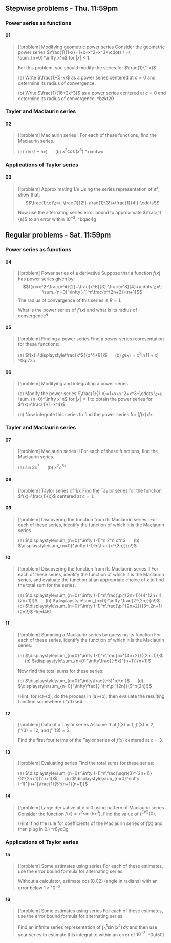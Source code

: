 ## Stepwise problems - Thu. 11:59pm
### Power series as functions
#### 01
> [!problem] Modifying geometric power series
> Consider the geometric power series $\frac{1}{1-x}=1+x+x^2+x^3+\cdots \;=\;  \sum_{n=0}^\infty x^n$ for $|x|<1$.
> 
> For this problem, you should modify the series for $\frac{1}{1-x}$.
> 
> (a) Write $\frac{1}{5-x}$ as a power series centered at $c=0$ and determine its radius of convergence.
> 
> (b) Write $\frac{1}{16+2x^3}$ as a power series centered at $c=0$ and determine its radius of convergence. ^bzkt20

### Tayler and Maclaurin series
#### 02
> [!problem] Maclaurin series I
> For each of these functions, find the Maclaurin series.
> 
> (a) $x\ln(1-5x)$ $\quad$ (b) $x^2\cos(x^3)$ ^xxmtwx

### Applications of Taylor series
#### 03
> [!problem] Approximating $1/e$
> Using the series representation of $e^x$, show that: $$\frac{1}{e}\;=\; \frac{1}{2!}-\frac{1}{3!}+\frac{1}{4!}-\cdots$$
> 
> Now use the alternating series error bound to approximate $\frac{1}{e}$ to an error within $10^{-3}$. ^bqac4g

## Regular problems - Sat. 11:59pm
### Power series as functions
#### 04
> [!problem] Power series of a derivative
> Suppose that a function $f(x)$ has power series given by:  $$f(x)=x^2-\frac{x^4}{2}+\frac{x^6}{3}-\frac{x^8}{4}+\cdots \;=\; \sum_{n=0}^\infty(-1)^n\frac{x^{2n+2}}{n+1}$$
> The radius of convergence of this series is $R=1$.
> 
> What is the power series of $f'(x)$ and what is its radius of convergence?
#### 05
> [!problem] Finding a power series
> Find a power series representation for these functions: 
> 
> (a) $f(x)=\displaystyle\frac{x^2}{x^4+81}$ $\quad$ (b) $g(x)=x^2\ln(1+x)$ ^f8p7za
#### 06
> [!problem] Modifying and integrating a power series
> 
> (a) Modify the power series $\frac{1}{1-x}=1+x+x^2+x^3+\cdots \;=\; \sum_{n=0}^\infty x^n$ for $|x|<1$ to obtain the power series for $f(x)=\frac{1}{1+x^4}$.
> 
> (b) Now integrate this series to find the power series for $\int f(x)\,dx$.

### Tayler and Maclaurin series
#### 07
> [!problem] Maclaurin series II
> For each of these functions, find the Maclaurin series.
> 
> (a) $\sin 3x^2$ $\quad$ (b) $x^2e^{5x}$
#### 08
> [!problem] Taylor series of $1/x$
> Find the Taylor series for the function $f(x)=\frac{1}{x}$ centered at $c=1$.
#### 09
> [!problem] Discovering the function from its Maclaurin series I
> For each of these series, identify the function of which it is the Maclaurin series.
> 
> (a) $\displaystyle\sum_{n=0}^\infty (-1)^n 2^n x^n$ $\quad$ (b) $\displaystyle\sum_{n=0}^\infty (-1)^n\frac{x^{3n}}{n!}$
#### 10
> [!problem] Discovering the function from its Maclaurin series II
> For each of these series, identify the function of which it is the Maclaurin series, and evaluate the function at an appropriate choice of $x$ to find the total sum for the series.
> 
> (a) $\displaystyle\sum_{n=0}^\infty (-1)^n\frac{\pi^{2n+1}}{4^{2n+1}(2n+1)!}$ $\quad$ (b) $\displaystyle\sum_{n=0}^\infty \frac{2^{2n}}{n!}$ $\quad$ (c) $\displaystyle\sum_{n=0}^\infty (-1)^n\frac{\pi^{2n+2}}{3^{2n+1}(2n)!}$ ^ked46l
#### 11
> [!problem] Summing a Maclaurin series by guessing its function
> For each of these series, identify the function of which it is the Maclaurin series: 
> 
> (a) $\displaystyle\sum_{n=0}^\infty (-1)^n\frac{5x^{4n+2}}{(2n+1)!}$ $\quad$ (b) $\displaystyle\sum_{n=0}^\infty\frac{(-5x)^{n+1}}{n+1}$
> 
> Now find the total sums for these series: 
> 
> (c) $\displaystyle\sum_{n=0}^\infty\frac{(-5)^n}{n!}$ $\quad$ (d) $\displaystyle\sum_{n=0}^\infty\frac{(-1)^n\pi^{2n}}{9^n(2n)!}$
> 
> (Hint: for (c)-(d), do the process in (a)-(b), then evaluate the resulting function somewhere.) ^o1xse4
#### 12
> [!problem] Data of a Taylor series
> Assume that $f(3)=1$, $f'(3)=2$, $f''(3)=12$, and $f'''(3)=3$.
> 
> Find the first four terms of the Taylor series of $f(x)$ centered at $c=3$.
#### 13
> [!problem] Evaluating series
> Find the total sums for these series: 
> 
> (a) $\displaystyle\sum_{n=0}^\infty (-1)^n\frac{\sqrt{3}^{2n+1}}{3^{2n+1}(2n+1)}$ $\quad$ (b) $\displaystyle\sum_{n=0}^\infty (-1)^{n+1}\frac{1}{5^{n+1}(n+1)}$
#### 14
> [!problem] Large derivative at $x=0$ using pattern of Maclaurin series
> Consider the function $f(x)=x^2\sin\left(5x^3\right)$. Find the value of $f^{(35)}(0)$.
> 
> (Hint: find the rule for coefficients of the Maclaurin series of $f(x)$ and then plug in $0$.) ^r8yq3g

### Applications of Taylor series
#### 15
> [!problem] Some estimates using series
> For each of these estimates, use the error bound formula for alternating series.
> 
> Without a calculator, estimate $\cos(0.02)$ (angle in radians) with an error below $1\times10^{-6}$.
#### 16
> [!problem] Some estimates using series
> For each of these estimates, use the error bound formula for alternating series.
> 
> Find an infinite series representation of $\displaystyle\int_0^1\sin(x^2)\,dx$ and then use your series to estimate this integral to within an error of $10^{-3}$. ^0ut50t

